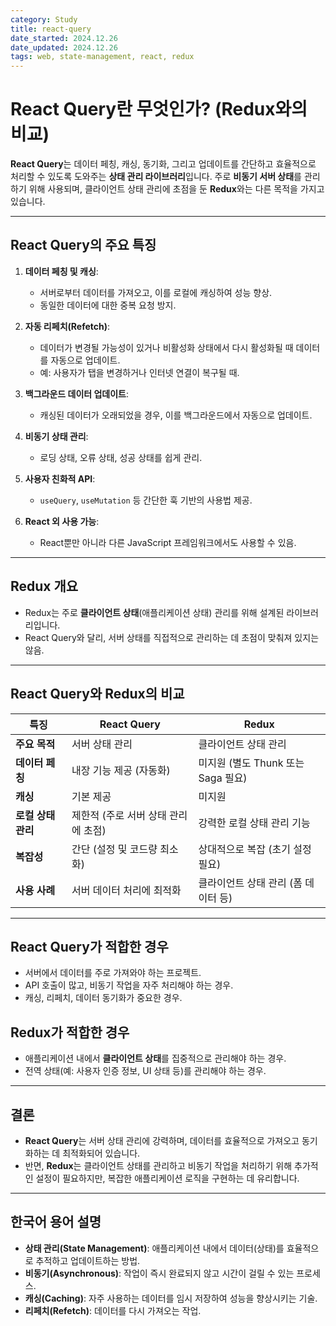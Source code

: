 ```yaml
---
category: Study
title: react-query
date_started: 2024.12.26
date_updated: 2024.12.26
tags: web, state-management, react, redux
---
```


# React Query란 무엇인가? (Redux와의 비교)

**React Query**는 데이터 페칭, 캐싱, 동기화, 그리고 업데이트를 간단하고 효율적으로 처리할 수 있도록 도와주는 **상태 관리 라이브러리**입니다. 주로 **비동기 서버 상태**를 관리하기 위해 사용되며, 클라이언트 상태 관리에 초점을 둔 **Redux**와는 다른 목적을 가지고 있습니다.

---

## **React Query의 주요 특징**
1. **데이터 페칭 및 캐싱**:
   - 서버로부터 데이터를 가져오고, 이를 로컬에 캐싱하여 성능 향상.
   - 동일한 데이터에 대한 중복 요청 방지.

2. **자동 리페치(Refetch)**:
   - 데이터가 변경될 가능성이 있거나 비활성화 상태에서 다시 활성화될 때 데이터를 자동으로 업데이트.
   - 예: 사용자가 탭을 변경하거나 인터넷 연결이 복구될 때.

3. **백그라운드 데이터 업데이트**:
   - 캐싱된 데이터가 오래되었을 경우, 이를 백그라운드에서 자동으로 업데이트.

4. **비동기 상태 관리**:
   - 로딩 상태, 오류 상태, 성공 상태를 쉽게 관리.

5. **사용자 친화적 API**:
   - `useQuery`, `useMutation` 등 간단한 훅 기반의 사용법 제공.

6. **React 외 사용 가능**:
   - React뿐만 아니라 다른 JavaScript 프레임워크에서도 사용할 수 있음.

---

## **Redux 개요**
- Redux는 주로 **클라이언트 상태**(애플리케이션 상태) 관리를 위해 설계된 라이브러리입니다.
- React Query와 달리, 서버 상태를 직접적으로 관리하는 데 초점이 맞춰져 있지는 않음.

---

## **React Query와 Redux의 비교**

| **특징**               | **React Query**                       | **Redux**                            |
|------------------------|---------------------------------------|--------------------------------------|
| **주요 목적**           | 서버 상태 관리                        | 클라이언트 상태 관리                 |
| **데이터 페칭**         | 내장 기능 제공 (자동화)               | 미지원 (별도 Thunk 또는 Saga 필요)   |
| **캐싱**               | 기본 제공                             | 미지원                              |
| **로컬 상태 관리**      | 제한적 (주로 서버 상태 관리에 초점)     | 강력한 로컬 상태 관리 기능           |
| **복잡성**             | 간단 (설정 및 코드량 최소화)          | 상대적으로 복잡 (초기 설정 필요)     |
| **사용 사례**           | 서버 데이터 처리에 최적화             | 클라이언트 상태 관리 (폼 데이터 등)  |

---

## **React Query가 적합한 경우**
- 서버에서 데이터를 주로 가져와야 하는 프로젝트.
- API 호출이 많고, 비동기 작업을 자주 처리해야 하는 경우.
- 캐싱, 리페치, 데이터 동기화가 중요한 경우.

## **Redux가 적합한 경우**
- 애플리케이션 내에서 **클라이언트 상태**를 집중적으로 관리해야 하는 경우.
- 전역 상태(예: 사용자 인증 정보, UI 상태 등)를 관리해야 하는 경우.

---

## **결론**
- **React Query**는 서버 상태 관리에 강력하며, 데이터를 효율적으로 가져오고 동기화하는 데 최적화되어 있습니다.
- 반면, **Redux**는 클라이언트 상태를 관리하고 비동기 작업을 처리하기 위해 추가적인 설정이 필요하지만, 복잡한 애플리케이션 로직을 구현하는 데 유리합니다.

---

## **한국어 용어 설명**
- **상태 관리(State Management)**: 애플리케이션 내에서 데이터(상태)를 효율적으로 추적하고 업데이트하는 방법.
- **비동기(Asynchronous)**: 작업이 즉시 완료되지 않고 시간이 걸릴 수 있는 프로세스.
- **캐싱(Caching)**: 자주 사용하는 데이터를 임시 저장하여 성능을 향상시키는 기술.
- **리페치(Refetch)**: 데이터를 다시 가져오는 작업.
